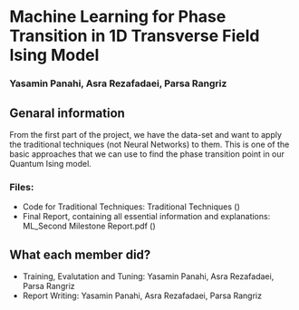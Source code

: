 # Machine Learning for Phase Transition in 1D Transverse Field Ising Model

### Yasamin Panahi, Asra Rezafadaei, Parsa Rangriz

## Genaral information
From the first part of the project, we have the data-set and want to apply the traditional techniques (not Neural Networks) to them. This is one of the basic approaches that we can use to find the phase transition point in our Quantum Ising model.

### Files:
 - Code for Traditional Techniques: Traditional Techniques  ()
 - Final Report, containing all essential information and explanations: ML_Second Milestone Report.pdf ()
 
## What each member did?

- Training, Evalutation and Tuning: Yasamin Panahi, Asra Rezafadaei, Parsa Rangriz
- Report Writing: Yasamin Panahi, Asra Rezafadaei, Parsa Rangriz
